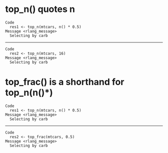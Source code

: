 # top_n() quotes n

    Code
      res1 <- top_n(mtcars, n() * 0.5)
    Message <rlang_message>
      Selecting by carb

---

    Code
      res2 <- top_n(mtcars, 16)
    Message <rlang_message>
      Selecting by carb

# top_frac() is a shorthand for top_n(n()*)

    Code
      res1 <- top_n(mtcars, n() * 0.5)
    Message <rlang_message>
      Selecting by carb

---

    Code
      res2 <- top_frac(mtcars, 0.5)
    Message <rlang_message>
      Selecting by carb

